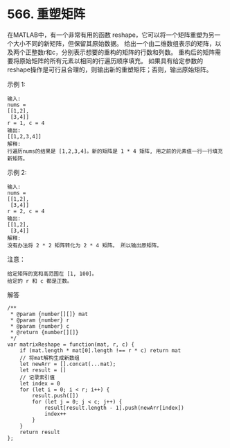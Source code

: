 ﻿# 566. 重塑矩阵
在MATLAB中，有一个非常有用的函数 reshape，它可以将一个矩阵重塑为另一个大小不同的新矩阵，但保留其原始数据。
给出一个由二维数组表示的矩阵，以及两个正整数r和c，分别表示想要的重构的矩阵的行数和列数。
重构后的矩阵需要将原始矩阵的所有元素以相同的行遍历顺序填充。
如果具有给定参数的reshape操作是可行且合理的，则输出新的重塑矩阵；否则，输出原始矩阵。

示例 1:

    输入: 
    nums = 
    [[1,2],
     [3,4]]
    r = 1, c = 4
    输出: 
    [[1,2,3,4]]
    解释:
    行遍历nums的结果是 [1,2,3,4]。新的矩阵是 1 * 4 矩阵, 用之前的元素值一行一行填充新矩阵。
示例 2:

    输入: 
    nums = 
    [[1,2],
     [3,4]]
    r = 2, c = 4
    输出: 
    [[1,2],
     [3,4]]
    解释:
    没有办法将 2 * 2 矩阵转化为 2 * 4 矩阵。 所以输出原矩阵。

注意：

    给定矩阵的宽和高范围在 [1, 100]。
    给定的 r 和 c 都是正数。

解答

    /**
     * @param {number[][]} mat
     * @param {number} r
     * @param {number} c
     * @return {number[][]}
     */
    var matrixReshape = function(mat, r, c) {
        if (mat.length * mat[0].length !== r * c) return mat
        // 将mat解构生成新数组
        let newArr = [].concat(...mat);
        let result = []
        // 记录索引值
        let index = 0
        for (let i = 0; i < r; i++) {
            result.push([])
            for (let j = 0; j < c; j++) {
                result[result.length - 1].push(newArr[index])
                index++
            }
        }
        return result
    };